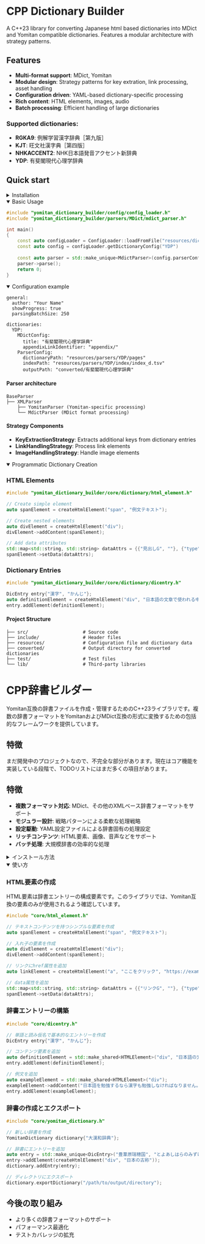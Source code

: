 # CPP Dictionary Builder

A C++23 library for converting Japanese html based dictionaries into MDict and Yomitan compatible dictionaries. Features a modular architecture with strategy patterns.

## Features
- **Multi-format support**: MDict, Yomitan
- **Modular design**: Strategy patterns for key extration, link processing, asset handling
- **Configuration driven**: YAML-based dictionary-specific processing
- **Rich content**: HTML elements, images, audio
- **Batch processing**: Efficient handling of large dictionaries

### Supported dictionaries: 
- **RGKA9**: 例解学習漢字辞典［第九版］
- **KJT**: 旺文社漢字典［第四版］
- **NHKACCENT2**: NHK日本語発音アクセント新辞典
- **YDP**: 有斐閣現代心理学辞典

## Quick start

<details>

<summary>Installation</summary>

### Requirements
- C++23 compatible compiler
- CMake 3.22+
- [Glaze](https://github.com/stephenberry/glaze)

### Build
```shell
git clone https://github.com/kiwakiwaa/yomitan-dictionary-builder
cd yomitan-dictionary-builder
mkdir build && cd build
cmake ..
make
```
</details>

<details open>
<summary>Basic Usage</summary>

```c++
#include "yomitan_dictionary_builder/config/config_loader.h"
#include "yomitan_dictionary_builder/parsers/MDict/mdict_parser.h"

int main()
{
    const auto configLoader = ConfigLoader::loadFromFile("resources/dictionaries.yaml");
    const auto config = configLoader.getDictionaryConfig("YDP")
    
    const auto parser = std::make_unique<MdictParser>(config.parserConfig, config.mDictConfig);
    parser->parse();
    return 0;
}
```
</details>

<details open>
<summary>Configuration example</summary>

```
general:
  author: "Your Name"
  showProgress: true
  parsingBatchSize: 250

dictionaries:
  YDP:
    MDictConfig:
      title: "有斐閣現代心理学辞典"
      appendixLinkIdentifier: "appendix/"
    ParserConfig:
      dictionaryPath: "resources/parsers/YDP/pages"
      indexPath: "resources/parsers/YDP/index/index_d.tsv"
      outputPath: "converted/有斐閣現代心理学辞典"
```
</details>

#### Parser architecture
```text
BaseParser
├── XMLParser
    ├── YomitanParser (Yomitan-specific processing)
    └── MdictParser (MDict format processing)
```
#### Strategy Components

- **KeyExtractionStrategy**: Extracts additional keys from dictionary entries
- **LinkHandlingStrategy**: Process link elements
- **ImageHandlingStrategy**: Handle image elements

<details open> 

<summary>Programmatic Dictionary Creation</summary>

### HTML Elements
```c++
#include "yomitan_dictionary_builder/core/dictionary/html_element.h"

// Create simple element
auto spanElement = createHtmlElement("span", "例文テキスト");

// Create nested elements
auto divElement = createHtmlElement("div");
divElement->addContent(spanElement);

// Add data attributes
std::map<std::string, std::string> dataAttrs = {{"見出しG", ""}, {"type", "example"}};
spanElement->setData(dataAttrs);
```

### Dictionary Entries

```c++
#include "yomitan_dictionary_builder/core/dictionary/dicentry.h"

DicEntry entry{"漢字", "かんじ"};
auto definitionElement = createHtmlElement("div", "日本語の文章で使われる中国由来の文字");
entry.addElement(definitionElement);
```

</details>


#### Project Structure

```text
├── src/                    # Source code
├── include/                # Header files
├── resources/              # Configuration file and dictionary data
├── converted/              # Output directory for converted dictionaries
├── test/                   # Test files
└── lib/                    # Third-party libraries
```


# CPP辞書ビルダー

Yomitan互換の辞書ファイルを作成・管理するためのC++23ライブラリです。複数の辞書フォーマットをYomitanおよびMDict互換の形式に変換するための包括的なフレームワークを提供しています。

## 特徴

まだ開発中のプロジェクトなので、不完全な部分があります。現在はコア機能を実装している段階で、TODOリストにはまだ多くの項目があります。

## 特徴

- **複数フォーマット対応**: MDict、その他のXMLベース辞書フォーマットをサポート
- **モジュラー設計**: 戦略パターンによる柔軟な処理戦略
- **設定駆動**: YAML設定ファイルによる辞書固有の処理設定
- **リッチコンテンツ**: HTML要素、画像、音声などをサポート
- **バッチ処理**: 大規模辞書の効率的な処理


<details> 

<summary>インストール方法</summary>

## 必要環境

- C++23対応コンパイラ
- JSONハンドリング用の[Glaze](https://github.com/stephenberry/glaze)
- CMake 3.22以上

## インストール方法

リポジトリをクローンし、CMakeでビルドします：

```bash
git clone https://github.com/kiwakiwaa/yomitan-dictionary-builder
cd yomitan-dictionary-builder
mkdir build && cd build
cmake ..
make
```

</details>

<details open>

<summary>使い方</summary>

### HTML要素の作成
HTML要素は辞書エントリーの構成要素です。このライブラリでは、Yomitan互換の要素のみが使用されるよう確認しています。

```c++
#include "core/html_element.h"

// テキストコンテンツを持つシンプルな要素を作成
auto spanElement = createHtmlElement("span", "例文テキスト");

// 入れ子の要素を作成
auto divElement = createHtmlElement("div");
divElement->addContent(spanElement);

// リンクにhref属性を追加
auto linkElement = createHtmlElement("a", "ここをクリック", "https://example.com");

// data属性を追加
std::map<std::string, std::string> dataAttrs = {{"リンクG", ""}, {"type", "example"}};
spanElement->setData(dataAttrs);
```

### 辞書エントリーの構築
```c++
#include "core/dicentry.h"

// 単語と読み仮名で基本的なエントリーを作成
DicEntry entry{"漢字", "かんじ"};

// コンテンツ要素を追加
auto definitionElement = std::make_shared<HTMLElement>("div", "日本語の文章で使われる中国由来の文字");
entry.addElement(definitionElement);

// 例文を追加
auto exampleElement = std::make_shared<HTMLElement>("div");
exampleElement->addContent("日本語を勉強するなら漢字も勉強しなければなりません。");
entry.addElement(exampleElement);
```

### 辞書の作成とエクスポート
```c++
#include "core/yomitan_dictionary.h"

// 新しい辞書を作成
YomitanDictionary dictionary{"大漢和辞典"};

// 辞書にエントリーを追加
auto entry = std::make_unique<DicEntry>("豊葦原瑞穂国", "とよあしはらのみずほのくに");
entry->addElement(createHtmlElement("div", "日本の古称"));
dictionary.addEntry(entry);

// ディレクトリにエクスポート
dictionary.exportDictionary("/path/to/output/directory");
```

</details>


## 今後の取り組み
- より多くの辞書フォーマットのサポート
- パフォーマンス最適化
- テストカバレッジの拡充